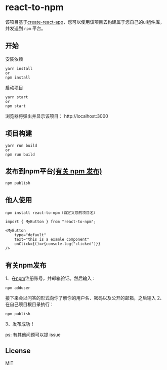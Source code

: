 # react-to-npm
该项目基于[create-react-app](https://github.com/facebook/create-react-app)，您可以使用该项目去构建属于您自己的ui组件库，并发送到 `npm` 平台。

## 开始
安装依赖
```
yarn install
or 
npm install
```

启动项目
```
yarn start
or 
npm start
```
浏览器将弹出并显示该项目： http://localhost:3000

## 项目构建
```
yarn run build
or 
npm run build
```

## 发布到npm平台[(有关 npm 发布)](#有关npm发布)
```
npm publish
```

## 他人使用
```
npm install react-to-npm（自定义您的项目名）
```

```
import { MyButton } from "react-to-npm";

<MyButton
    type="default"
    text="this is a examle component"
    onClick={()=>{console.log("clicked")}}
/>
```

## 有关npm发布
1、在[npm](https://www.npmjs.com/)注册账号，并邮箱验证。然后输入：
```
npm adduser
```
接下来会以问答的形式向你了解你的用户名、密码以及公开的邮箱，之后输入
2、在自己项目根目录执行：
```
npm publish
```
3、发布成功！


ps: 有其他问题可以提 issue 


## License

MIT

